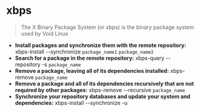 # xbps
> The X Binary Package System (or xbps) is the binary package system used by Void Linux
- **Install packages and synchronize them with the remote repository:**
xbps-install --synchronize `package_name1` `package_name2`
- **Search for a package in the remote repository:**
xbps-query --repository -s `package_name`
- **Remove a package, leaving all of its dependencies installed:**
xbps-remove `package_name`
- **Remove a package and all of its dependencies recursively that are not required by other packages:**
xbps-remove --recursive `package_name`
- **Synchronize your repository databases and update your system and dependencies:**
xbps-install --synchronize -u
